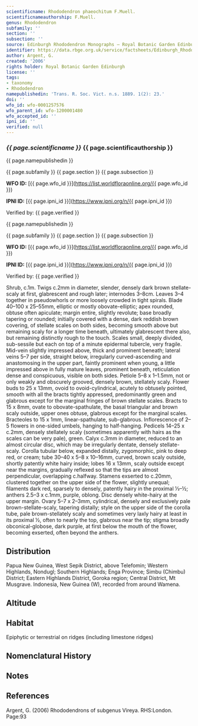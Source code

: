 ```yaml
---
scientificname: Rhododendron phaeochitum F.Muell.
scientificnameauthorship: F.Muell.
genus: Rhododendron
subfamily: ''
section: ''
subsection: ''
source: Edinburgh Rhododendron Monographs – Royal Botanic Garden Edinburgh
identifier: https://data.rbge.org.uk/service/factsheets/Edinburgh_Rhododendron_Monographs.xhtml
author: Argent, G.
created: '2006'
rights holder: Royal Botanic Garden Edinburgh
license: ''
tags:
- taxonomy
- Rhododendron
namepublishedin: 'Trans. R. Soc. Vict. n.s. 1889. 1(2): 23.'
doi: ''
wfo_id: wfo-0001257576
wfo_parent_id: wfo-1200001480
wfo_accepted_id: ''
ipni_id: ''
verified: null
---
```

### _{{ page.scientificname }}_ {{ page.scientificauthorship }}
 {{ page.namepublishedin }}

{{ page.subfamily }} {{ page.section }} {{ page.subsection }}

**WFO ID:** [{{ page.wfo_id }}](https://list.worldfloraonline.org/{{ page.wfo_id }})

**IPNI ID:** [{{ page.ipni_id }}](https://www.ipni.org/n/{{ page.ipni_id }})

Verified by: {{ page.verified }}

 {{ page.namepublishedin }}

{{ page.subfamily }} {{ page.section }} {{ page.subsection }}

**WFO ID:** [{{ page.wfo_id }}](https://list.worldfloraonline.org/{{ page.wfo_id }})

**IPNI ID:** [{{ page.ipni_id }}](https://www.ipni.org/n/{{ page.ipni_id }})

Verified by: {{ page.verified }}



Shrub, c.1m. Twigs c.2mm in diameter, slender, densely dark brown stellate-scaly at first, glabrescent and rough later; internodes 3–8cm. Leaves 3–4 together in pseudo­whorls or more loosely crowded in tight spirals. Blade 40–100 x 25–55mm, elliptic or mostly obovate-elliptic; apex rounded, obtuse often apiculate; margin entire, slightly revolute; base broadly tapering or rounded; initially covered with a dense, dark reddish brown covering, of stellate scales on both sides, becoming smooth above but remaining scaly for a longer time beneath, ultimately glabrescent there also, but remaining distinctly rough to the touch. Scales small, deeply divided, sub-sessile but each on top of a minute epidermal tubercle, very fragile. Mid-vein slightly impressed above, thick and prominent beneath; lateral veins 5–7 per side, straight below, irregularly curved-ascending and anastomosing in the upper part, faintly prominent when young, a little impressed above in fully mature leaves, prominent beneath, reticulation dense and conspicuous, visible on both sides. Petiole 5–8 x 1–1.5mm, not or only weakly and obscurely grooved, densely brown, stellately scaly. Flower buds to 25 x 13mm, ovoid to ovoid-­cylindrical, acutely to obtusely pointed, smooth with all the bracts tightly appressed, predominantly green and glabrous except for the marginal fringes of brown stellate scales. Bracts to 15 x 8mm, ovate to obovate-spathulate, the basal triangular and brown scaly outside, upper ones obtuse, glabrous except for the marginal scales. Bract­eoles to 15 x 1mm, linear-spathulate, sub-glabrous. Inflor­escence of 2–5 flowers in one-sided umbels, hanging to half-hanging. Pedicels 14–25 x c.2mm, densely stellately scaly (sometimes apparently with hairs as the scales can be very pale), green. Calyx c.3mm in diameter, reduced to an almost circular disc, which may be irregularly dentate, densely stellate-scaly. Corolla tubular below, expanded distally, zygomorphic, pink to deep red, or cream; tube 30–40 x 5–8 x 10–16mm, curved, brown scaly outside, shortly patently white hairy inside; lobes 16 x 13mm, scaly outside except near the margins, gradually reflexed so that the tips are almost perpendicular, overlapping c.halfway. Stamens exserted to c.20mm, clustered together on the upper side of the flower, slightly unequal; filaments dark red, sparsely to densely, patently hairy in the proximal 1⁄3–½; anthers 2.5–3 x c.1mm, purple, oblong. Disc densely white-hairy at the upper margin. Ovary 5–7 x 2–3mm, cylindrical, densely and exclusively pale brown-stellate-scaly, tapering distally; style on the upper side of the corolla tube, pale brown-stellately scaly and sometimes very laxly hairy at least in its proximal ½, often to nearly the top, glabrous near the tip; stigma broadly obconical-globose, dark purple, at first below the mouth of the flower, becoming exserted, often beyond the anthers.

## Distribution
Papua New Guinea, West Sepik District, above Telefomin; Western Highlands, Nondugl; Southern Highlands; Enga Province; Simbu (Chimbu) District; Eastern Highlands District, Goroka region; Central District, Mt Musgrave. Indonesia, New Guinea (W), recorded from around Wamena.

## Altitude


## Habitat
Epiphytic or terrestrial on ridges (including limestone ridges)

## Nomenclatural History

                       
## Notes


## References

Argent, G. (2006) Rhododendrons of subgenus Vireya. RHS:London. Page:93
